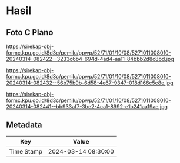 # Hasil

## Foto C Plano

https://sirekap-obj-formc.kpu.go.id/8d3c/pemilu/ppwp/52/71/01/10/08/5271011008010-20240314-082422--3233c6b4-694d-4ad4-aa11-84bbb2d8c8bd.jpg

https://sirekap-obj-formc.kpu.go.id/8d3c/pemilu/ppwp/52/71/01/10/08/5271011008010-20240314-082432--56b75b9b-6d58-4e67-9347-018d166c5c8e.jpg

https://sirekap-obj-formc.kpu.go.id/8d3c/pemilu/ppwp/52/71/01/10/08/5271011008010-20240314-082441--bb933af7-3be2-4ca1-8992-e1b241aa19ae.jpg


## Metadata

| Key        | Value               |
| ---------- | ------------------- |
| Time Stamp | 2024-03-14 08:30:00 |



